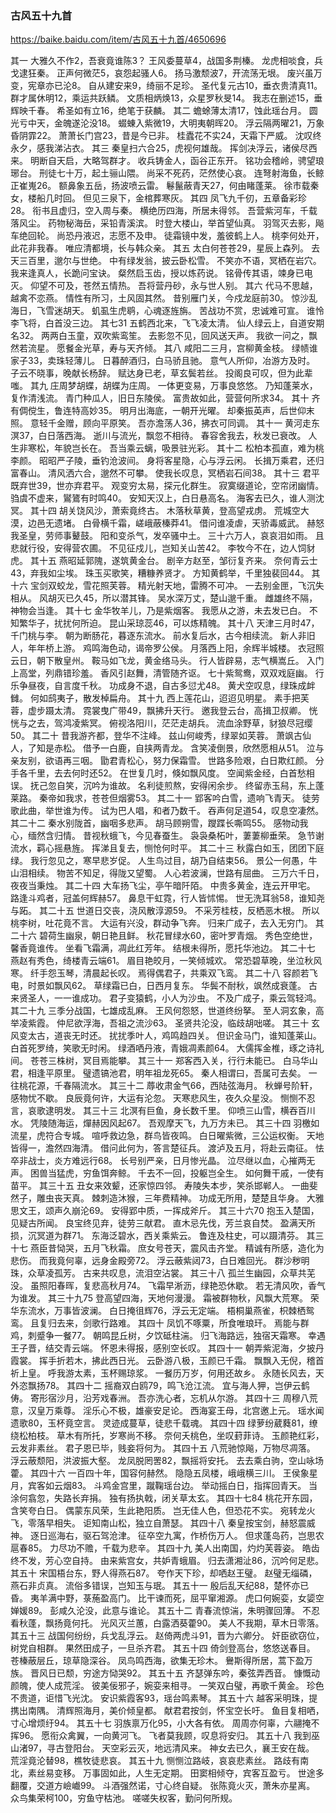 ### 古风五十九首
https://baike.baidu.com/item/古风五十九首/4650696

其一
大雅久不作2，吾衰竟谁陈3？
王风委蔓草4，战国多荆榛。
龙虎相啖食，兵戈逮狂秦。
正声何微茫5，哀怨起骚人6。
扬马激颓波7，开流荡无垠。
废兴虽万变，宪章亦已沦8。
自从建安来9，绮丽不足珍。
圣代复元古10，垂衣贵清真11。
群才属休明12，乘运共跃鳞。
文质相炳焕13，众星罗秋旻14。
我志在删述15，垂辉映千春。
希圣如有立16，绝笔于获麟。
其二
蟾蜍薄太清17，蚀此瑶台月。
圆光亏中天，金魄遂沦没18。
蝃蝀入紫微19，大明夷朝晖20。
浮云隔两曜21，万象昏阴霏22。
萧萧长门宫23，昔是今已非。
桂蠹花不实24，天霜下严威。
沈叹终永夕，感我涕沾衣。
其三
秦皇扫六合25，虎视何雄哉。
挥剑决浮云，诸侯尽西来。
明断自天启，大略驾群才。
收兵铸金人，函谷正东开。
铭功会稽岭，骋望琅琊台。
刑徒七十万，起土骊山隈。
尚采不死药，茫然使心哀。
连弩射海鱼，长鲸正崔嵬26。
额鼻象五岳，扬波喷云雷。
鬈鬣蔽青天27，何由睹蓬莱。
徐市载秦女，楼船几时回。
但见三泉下，金棺葬寒灰。
其四
凤飞九千仞，五章备彩珍28。
衔书且虚归，空入周与秦。
横绝历四海，所居未得邻。
吾营紫河车，千载落风尘。
药物秘海岳，采铅青溪滨。
时登大楼山，举首望仙真。
羽驾灭去影，飚车绝回轮。
尚恐丹液迟，志愿不及申。
徒霜镜中发，羞彼鹤上人。
桃李何处开，此花非我春。
唯应清都境，长与韩众亲。
其五
太白何苍苍29，星辰上森列。
去天三百里，邈尔与世绝。
中有绿发翁，披云卧松雪。
不笑亦不语，冥栖在岩穴。
我来逢真人，长跪问宝诀。
粲然启玉齿，授以炼药说。
铭骨传其语，竦身已电灭。
仰望不可及，苍然五情热。
吾将营丹砂，永与世人别。
其六
代马不思越，越禽不恋燕。
情性有所习，土风固其然。
昔别雁门关，今戍龙庭前30。
惊沙乱海日，飞雪迷胡天。
虮虱生虎鹖，心魂逐旌旃。
苦战功不赏，忠诚难可宣。
谁怜李飞将，白首没三边。
其七31
五鹤西北来，飞飞凌太清。
仙人绿云上，自道安期名32。
两两白玉童，双吹紫鸾笙。
去影忽不见，回风送天声。
我欲一问之，飘然若流星。
愿餐金光草，寿与天齐倾。
其八
咸阳二三月，宫柳黄金枝。
绿帻谁家子33，卖珠轻薄儿。
日暮醉酒归，白马骄且驰。
意气人所仰，冶游方及时。
子云不晓事，晚献长杨辞。
赋达身已老，草玄鬓若丝。
投阁良可叹，但为此辈嗤。
其九
庄周梦胡蝶，胡蝶为庄周。
一体更变易，万事良悠悠。
乃知蓬莱水，复作清浅流。
青门种瓜人，旧日东陵侯。
富贵故如此，营营何所求34。
其十
齐有倜傥生，鲁连特高妙35。
明月出海底，一朝开光曜。
却秦振英声，后世仰末照。
意轻千金赠，顾向平原笑。
吾亦澹荡人36，拂衣可同调。
其十一
黄河走东溟37，白日落西海。
逝川与流光，飘忽不相待。
春容舍我去，秋发已衰改。
人生非寒松，年貌岂长在。
吾当乘云螭，吸景驻光彩。
其十二
松柏本孤直，难为桃李颜。
昭昭严子陵，垂钓沧波间。
身将客星隐，心与浮云闲。
长揖万乘君，还归富春山。
清风洒六合，邈然不可攀。
使我长叹息，冥栖岩石间38。
其十三
君平既弃世39，世亦弃君平。
观变穷太易，探元化群生。
寂寞缀道论，空帘闭幽情。
驺虞不虚来，鸑鷟有时鸣40。
安知天汉上，白日悬高名。
海客去已久，谁人测沈冥。
其十四
胡关饶风沙，萧索竟终古。
木落秋草黄，登高望戎虏。
荒城空大漠，边邑无遗堵。
白骨横千霜，嵯峨蔽榛莽41。
借问谁凌虐，天骄毒威武。
赫怒我圣皇，劳师事鼙鼓。
阳和变杀气，发卒骚中土。
三十六万人，哀哀泪如雨。
且悲就行役，安得营农圃。
不见征戍儿，岂知关山苦42。
李牧今不在，边人饲豺虎。
其十五
燕昭延郭隗，遂筑黄金台。
剧辛方赵至，邹衍复齐来。
奈何青云士43，弃我如尘埃。
珠玉买歌笑，糟糠养贤才。
方知黄鹤举，千里独裴回44。
其十六
宝剑双蛟龙，雪花照芙蓉。
精光射天地，雷腾不可冲。
一去别金匣，飞沉失相从。
风胡灭已久45，所以潜其锋。
吴水深万丈，楚山邈千重。
雌雄终不隔，神物会当逢。
其十七
金华牧羊儿，乃是紫烟客。
我愿从之游，未去发已白。
不知繁华子，扰扰何所迫。
昆山采琼蕊46，可以炼精魄。
其十八
天津三月时47，千门桃与李。
朝为断肠花，暮逐东流水。
前水复后水，古今相续流。
新人非旧人，年年桥上游。
鸡鸣海色动，谒帝罗公侯。
月落西上阳，余辉半城楼。
衣冠照云日，朝下散皇州。
鞍马如飞龙，黄金络马头。
行人皆辟易，志气横嵩丘。
入门上高堂，列鼎错珍羞。
香风引赵舞，清管随齐讴。
七十紫鸳鸯，双双戏庭幽。
行乐争昼夜，自言度千秋。
功成身不退，自古多愆尤48。
黄犬空叹息，绿珠成衅雠。
何如鸱夷子，散发棹扁舟。
其十九
西上莲花山，迢迢见明星。
素手把芙蓉，虚步蹑太清。
霓裳曳广带49，飘拂升天行。
邀我登云台，高揖卫叔卿。
恍恍与之去，驾鸿凌紫冥。
俯视洛阳川，茫茫走胡兵。
流血涂野草，豺狼尽冠缨50。
其二十
昔我游齐都，登华不注峰。
兹山何峻秀，绿翠如芙蓉。
萧飒古仙人，了知是赤松。
借予一白鹿，自挟两青龙。
含笑凌倒景，欣然愿相从51。
泣与亲友别，欲语再三咽。
勖君青松心，努力保霜雪。
世路多险艰，白日欺红颜。
分手各千里，去去何时还52。
在世复几时，倏如飘风度。
空闻紫金经，白首愁相误。
抚己忽自笑，沉吟为谁故。
名利徒煎熬，安得闲余步。
终留赤玉舄，东上蓬莱路。
秦帝如我求，苍苍但烟雾53。
其二十一
郢客吟白雪，遗响飞青天。
徒劳歌此曲，举世谁为传。
试为巴人唱，和者乃数千。
吞声何足道54，叹息空凄然。
其二十二
秦水别陇首，幽咽多悲声。
胡马顾朔雪，躞蹀长嘶鸣55。
感物动我心，缅然含归情。
昔视秋蛾飞，今见春蚕生。
袅袅桑柘叶，萋萋柳垂荣。
急节谢流水，羁心摇悬旌。
挥涕且复去，恻怆何时平。
其二十三
秋露白如玉，团团下庭绿。
我行忽见之，寒早悲岁促。
人生鸟过目，胡乃自结束56。
景公一何愚，牛山泪相续。
物苦不知足，得陇又望蜀。
人心若波澜，世路有屈曲。
三万六千日，夜夜当秉烛。
其二十四
大车扬飞尘，亭午暗阡陌。
中贵多黄金，连云开甲宅。
路逢斗鸡者，冠盖何辉赫57。
鼻息干虹霓，行人皆怵惕。
世无洗耳翁58，谁知尧与跖。
其二十五
世道日交丧，浇风散淳源59。
不采芳桂枝，反栖恶木根。
所以桃李树，吐花竟不言。
大运有兴没，群动争飞奔。
归来广成子，去入无穷门。
其二十六
碧荷生幽泉，朝日艳且鲜。
秋花冒绿水60，密叶罗青烟。
秀色空绝世，馨香竟谁传。
坐看飞霜满，凋此红芳年。
结根未得所，愿托华池边。
其二十七
燕赵有秀色，绮楼青云端61。
眉目艳皎月，一笑倾城欢。
常恐碧草晚，坐泣秋风寒。
纤手怨玉琴，清晨起长叹。
焉得偶君子，共乘双飞鸾。
其二十八
容颜若飞电，时景如飘风62。
草绿霜已白，日西月复东。
华鬓不耐秋，飒然成衰蓬。
古来贤圣人，一一谁成功。
君子变猿鹤，小人为沙虫。
不及广成子，乘云驾轻鸿。
其二十九
三季分战国，七雄成乱麻。
王风何怨怒，世道终纷拏。
至人洞玄象，高举凌紫霞。
仲尼欲浮海，吾祖之流沙63。
圣贤共沦没，临歧胡咄嗟。
其三十
玄风变太古，道丧无时还。
扰扰季叶人，鸡鸣趋四关。
但识金马门，谁知蓬莱山。
白首死罗绮，笑歌无时闲。
绿酒哂丹液，青娥凋素颜64。
大儒挥金椎，琢之诗礼间。
苍苍三株树，冥目焉能攀。
其三十一
郑客西入关，行行未能已。
白马华山君，相逢平原里。
璧遗镐池君，明年祖龙死65。
秦人相谓曰，吾属可去矣。
一往桃花源，千春隔流水。
其三十二
蓐收肃金气66，西陆弦海月。
秋蝉号阶轩，感物忧不歇。
良辰竟何许，大运有沦忽。
天寒悲风生，夜久众星没。
恻恻不忍言，哀歌逮明发。
其三十三
北溟有巨鱼，身长数千里。
仰喷三山雪，横吞百川水。
凭陵随海运，燀赫因风起67。
吾观摩天飞，九万方未已。
其三十四
羽檄如流星，虎符合专城。
喧呼救边急，群鸟皆夜鸣。
白日曜紫微，三公运权衡。
天地皆得一，澹然四海清。
借问此何为，答言楚征兵。
渡泸及五月，将赴云南征。
怯卒非战士，炎方难远行68。
长号别严亲，日月惨光晶。
泣尽继以血，心摧两无声。
困兽当猛虎，穷鱼饵奔鲸。
千去不一回，投躯岂全生。
如何舞干戚，一使有苗平。
其三十五
丑女来效颦，还家惊四邻。
寿陵失本步，笑杀邯郸人。
一曲斐然子，雕虫丧天真。
棘刺造沐猴，三年费精神。
功成无所用，楚楚且华身。
大雅思文王，颂声久崩沦69。
安得郢中质，一挥成斧斤。
其三十六70
抱玉入楚国，见疑古所闻。
良宝终见弃，徒劳三献君。
直木忌先伐，芳兰哀自焚。
盈满天所损，沉冥道为群71。
东海泛碧水，西关乘紫云。
鲁连及柱史，可以蹑清芬。
其三十七
燕臣昔恸哭，五月飞秋霜。
庶女号苍天，震风击齐堂。
精诚有所感，造化为悲伤。
而我竟何辜，远身金殿旁72。
浮云蔽紫闼73，白日难回光。
群沙秽明珠，众草凌孤芳。
古来共叹息，流泪空沾裳。
其三十八
孤兰生幽园，众草共芜没。
虽照阳春晖，复悲高秋月74。
飞霜早淅沥，绿艳恐休歇。
若无清风吹，香气为谁发。
其三十九75
登高望四海，天地何漫漫。
霜被群物秋，风飘大荒寒。
荣华东流水，万事皆波澜。
白日掩徂辉76，浮云无定端。
梧桐巢燕雀，枳棘栖鸳鸾。
且复归去来，剑歌行路难。
其四十
凤饥不啄粟，所食唯琅玕。
焉能与群鸡，刺蹙争一餐77。
朝鸣昆丘树，夕饮砥柱湍。
归飞海路远，独宿天霜寒。
幸遇王子晋，结交青云端。
怀恩未得报，感别空长叹。
其四十一
朝弄紫泥海，夕披丹霞裳。
挥手折若木，拂此西日光。
云卧游八极，玉颜已千霜。
飘飘入无倪，稽首祈上皇。
呼我游太素，玉杯赐琼浆。
一餐历万岁，何用还故乡。
永随长风去，天外恣飘扬78。
其四十二
摇裔双白鸥79，鸣飞沧江流。
宜与海人狎，岂伊云鹤俦。
寄形宿沙月，沿芳戏春洲。
吾亦洗心者，忘机从尔游。
其四十三
周穆八荒意，汉皇万乘尊。
淫乐心不极，雄豪安足论。
西海宴王母，北宫邀上元。
瑶水闻遗歌80，玉杯竟空言。
灵迹成蔓草，徒悲千载魂。
其四十四
绿萝纷葳蕤81，缭绕松柏枝。
草木有所托，岁寒尚不移。
奈何夭桃色，坐叹葑菲诗。
玉颜艳红彩，云发非素丝。
君子恩已毕，贱妾将何为。
其四十五
八荒驰惊飚，万物尽凋落。
浮云蔽颓阳，洪波振大壑。
龙凤脱罔罟82，飘摇将安托。
去去乘白驹，空山咏场藿。
其四十六
一百四十年，国容何赫然。
隐隐五凤楼，峨峨横三川。
王侯象星月，宾客如云烟83。
斗鸡金宫里，蹴鞠瑶台边。
举动摇白日，指挥回青天。
当涂何翕忽，失路长弃捐。
独有扬执戟，闭关草太玄。
其四十七84
桃花开东园，含笑夸白日。
偶蒙东风荣，生此艳阳质。
岂无佳人色，但恐花不实。
宛转龙火飞，零落早相失。
讵知南山松，独立自萧瑟。
其四十八
秦皇按宝剑，赫怒震威神。
逐日巡海右，驱石驾沧津。
征卒空九寓，作桥伤万人。
但求蓬岛药，岂思农扈春85。
力尽功不赡，千载为悲辛。
其四十九
美人出南国，灼灼芙蓉姿。
皓齿终不发，芳心空自持。
由来紫宫女，共妒青蛾眉。
归去潇湘沚86，沉吟何足悲。
其五十
宋国梧台东，野人得燕石87。
夸作天下珍，却哂赵王璧。
赵璧无缁磷，燕石非贞真。
流俗多错误，岂知玉与珉。
其五十一
殷后乱天纪88，楚怀亦已昏。
夷羊满中野，菉葹盈高门。
比干谏而死，屈平窜湘源。
虎口何婉娈，女媭空婵媛89。
彭咸久沦没，此意与谁论。
其五十二
青春流惊湍，朱明骤回薄。
不忍看秋蓬，飘扬竟何托。
光风灭兰蕙，白露洒葵藿90。
美人不我期，草木日零落。
其五十三
战国何纷纷，兵戈乱浮云。
赵倚两虎斗91，晋为六卿分。
奸臣欲窃位，树党自相群。
果然田成子，一旦杀齐君。
其五十四
倚剑登高台，悠悠送春目。
苍榛蔽层丘，琼草隐深谷。
凤鸟鸣西海，欲集无珍木。
鸒斯得所居，蒿下盈万族。
晋风日已颓，穷途方恸哭92。
其五十五
齐瑟弹东吟，秦弦弄西音。
慷慨动颜魄，使人成荒淫。
彼美佞邪子，婉娈来相寻。
一笑双白璧，再歌千黄金。
珍色不贵道，讵惜飞光沈。
安识紫霞客93，瑶台鸣素琴。
其五十六
越客采明珠，提携出南隅。
清辉照海月，美价倾皇都。
献君君按剑，怀宝空长吁。
鱼目复相哂，寸心增烦纡94。
其五十七
羽族禀万化95，小大各有依。
周周亦何辜，六翮掩不挥96。
愿衔众禽翼，一向黄河飞。
飞者莫我顾，叹息将安归。
其五十八
我到巫山渚97，寻古登阳台。
天空彩云灭，地远清风来。
神女去已久，襄王安在哉。
荒淫竟沦替98，樵牧徒悲哀。
其五十九
恻恻泣路岐，哀哀悲素丝。
路歧有南北，素丝易变移。
万事固如此，人生无定期。
田窦相倾夺，宾客互盈亏。
世途多翻覆，交道方嶮巇99。
斗酒强然诺，寸心终自疑。
张陈竟火灭，萧朱亦星离。
众鸟集荣柯100，穷鱼守枯池。
嗟嗟失权客，勤问何所规。
